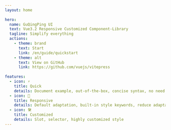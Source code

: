 ```yaml
---
layout: home
 
hero:
  name: GuQingPing UI
  text: Vue3.2 Responsive Customized Component-Library
  tagline: Simplify everything
  actions:
    - theme: brand
      text: Start
      link: /en/guide/quickstart
    - theme: alt
      text: View on GitHub
      link: https://github.com/vuejs/vitepress
 
features:
  - icon: ⚡️
    title: Quick
    details: Document example, out-of-the-box, concise syntax, no need to remember complicated configuration
  - icon: 🖖
    title: Responsive
    details: Default adaptation, built-in style keywords, reduce adaptation workload
  - icon: 🛠️
    title: Customized
    details: Slot, selector, highly customized style
---
```

<style lang="scss">
    :root {
  --vp-home-hero-name-color: transparent;
  --vp-home-hero-name-background: -webkit-linear-gradient(120deg, #bd34fe, #41d1ff);
}
.contact{
  padding: 10px 64px 64px;
  h1{
    font-size: 40px;
    font-weight: 700;
    line-height: 80px;
  }
  p{
    font-size: 34px;
    line-height: 40px;
  }
}
</style>
<script setup>
  import {onMounted} from 'vue'
  onMounted(()=>{
    let a=document.querySelector(".VPMenu a[href='/guqingping-ui/en/']")
    a.click()
    console.log(a?.innerText)
  })
</script>
<!-- <div class="contact">
  <div>
    <h1>联系作者</h1>
    <p>QQ: 2846913281</p>
    <p>Mail: guqingping_program@foxmail.com</p>
    <p>Mail2: guqingping_program@qq.com</p>
    <p>Mail3: 2846913281@qq.com</p>
  </div>
</div> -->

